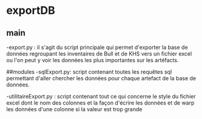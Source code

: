 # exportDB
## main
-export.py :
 il s'agit du script principale qui permet d'exporter la base de données regroupant les inventaires de Bull et de 
 KHS vers un fichier excel ou l'on peut y voir les données les plus importantes sur les artéfacts.

##modules
-sqlExport.py:
 script contenant toutes les requêtes sql permettant d'aller chercher les données pour chaque artefact de la base
 de données.

-utilitaireExport.py :
 script contenant tout ce qui concerne le style du fichier excel dont le nom des colonnes et la façon d'écrire 
 les données et de warp les données d'une colonne si la valeur est trop grande



